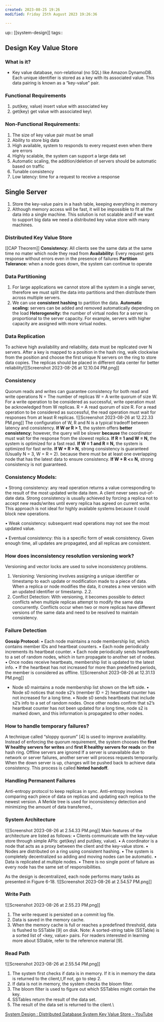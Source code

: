 ```yaml
---
created: 2023-08-25 19:26
modified: Friday 25th August 2023 19:26:36

---
```

up::  [[system-design]]
tags::

## Design Key Value Store

### What is it?
- Key value database, non-relational (no SQL) like Amazon DynamoDB. Each unique identifier is stored as a key with its associated value. This data pairing is known as a “key-value” pair.

### Functional Requirements
1. put(key, value) insert value with associated key
2. get(key) get value with associated key\

### Non-Functional Requirements:
1. The size of key value pair must be small
2. Ability to store big data
3. High available, system to responds to every request even when there are errors
4. Highly scalable, the system can support a large data set
5. Automatic scaling, the addition/deletion of servers should be automatic based on traffic
6. Tunable consistency
7. Low latency: time for a request to receive a response
## Single Server
1. Store the key-value pairs in a hash table, keeping everything in memory
2. Although memory access will be fast, it will be impossible to fit all the data into a single machine. This solution is not scalable and if we want to support big data we need a distributed key value store with many machines.

### Distributed Key Value Store
[[CAP Theorem]]
**Consistency:** All clients see the same data at the same time no mater which node they read from
**Availability:** Every request gets response without errors even in the presence of failures
**Partition Tolerance:** when a node goes down, the system can continue to operate
### Data Partitioning
1. For large applications we cannot store all the system in a single server, therefore we must split the data into partitions and then distribute them across multiple servers.
2. We can use **consistent hashing** to partition the data.
	**Automatic scaling:** servers can be added and removed automatically depending on the load
	**Heterogeneity:** the number of virtual nodes for a server is proportional to the server capacity. For example, servers with higher capacity are assigned with more virtual nodes.

### Data Replication
To achieve high availability and reliability, data must be replicated over N servers.
After a key is mapped to a position in the hash ring, walk clockwise from the position and choose the first unique N servers on the ring to store data copies. The replicas should be placed in different data center for better reliability![[Screenshot 2023-08-26 at 12.10.04 PM.png]]
### Consistency
Quorum reads and writes can guarantee consistency for both read and write operations
N = The number of replicas
W = A write quorum of size W. For a write operation to be considered as successful, write operation must be acknowledged from W replicas.
R = A read quorum of size R. For a read operation to be considered as successful, the read operation must wait for responses from at least R replicas.
![[Screenshot 2023-08-26 at 12.22.33 PM.png]]
The configuration of W, R and N is a typical tradeoff between latency and consistency.
**If W or R > 1,** the system offers **better consistency**; however, the query will be slower **because** the coordinator must wait for the response from the slowest replica.
**If R = 1 and W = N,** the system is optimized for a fast read.
**If W = 1 and R = N,** the system is optimized for fast write.
**If W + R > N,** strong consistency is guaranteed (Usually N = 3, W = R = 2). because there must be at least one overlapping node that has the latest data to ensure consistency.
**If W + R <= N,** strong consistency is not guaranteed.
### Consistency Models:
• Strong consistency: any read operation returns a value corresponding to the result of the most updated write data item. A client never sees out-of-date data.
	Strong consistency is usually achieved by forcing a replica not to accept new reads/writes until every replica has agreed on current write. This approach is not ideal for highly available systems because it could block new operations.

• Weak consistency: subsequent read operations may not see the most updated value.

• Eventual consistency: this is a specific form of weak consistency. Given enough time, all updates are propagated, and all replicas are consistent.
### How does inconsistency resolution versioning work?
Versioning and vector locks are used to solve inconsistency problems.

1. Versioning: Versioning involves assigning a unique identifier or timestamp to each update or modification made to a piece of data. When a replica or node modifies the data, it creates a new version with an updated identifier or timestamp. 2.2.
2. Conflict Detection: With versioning, it becomes possible to detect conflicts when multiple replicas attempt to modify the same data concurrently. Conflicts occur when two or more replicas have different versions of the same data and need to be resolved to maintain consistency.
### Failure Detection
**Gossip Protocol:**
• Each node maintains a node membership list, which contains member IDs and heartbeat counters.
• Each node periodically increments its heartbeat counter.
• Each node periodically sends heartbeats to a set of random nodes, which in turn propagate to another set of nodes.
• Once nodes receive heartbeats, membership list is updated to the latest info.
• If the heartbeat has not increased for more than predefined periods, the member is considered as offline.
![[Screenshot 2023-08-26 at 12.31.13 PM.png]]
- Node s0 maintains a node membership list shown on the left side.
• Node s0 notices that node s2’s (member ID = 2) heartbeat counter has not increased for a long time.
• Node s0 sends heartbeats that include s2’s info to a set of random nodes. Once other nodes confirm that s2’s heartbeat counter has not been updated for a long time, node s2 is marked down, and this information is propagated to other nodes.
### How to handle temporary failures?
A technique called “sloppy quorum” [4] is used to improve availability. Instead of enforcing the quorum requirement, the system chooses the **first W healthy servers for writes** and **first R healthy servers for reads** on the hash ring. Offline servers are ignored
If a server is unavailable due to network or server failures, another server will process requests temporarily. When the down server is up, changes will be pushed back to achieve data consistency. This process is called **hinted handoff.**
### Handling Permanent Failures
Anti-entropy protocol to keep replicas in sync. Anti-entropy involves comparing each piece of data on replicas and updating each replica to the newest version. A Merkle tree is used for inconsistency detection and minimizing the amount of data transferred.,
### System Architecture
![[Screenshot 2023-08-26 at 2.54.33 PM.png]]
Main features of the architecture are listed as follows:
• Clients communicate with the key-value store through simple APIs: get(key) and put(key, value).
• A coordinator is a node that acts as a proxy between the client and the key-value store. • Nodes are distributed on a ring using consistent hashing.
• The system is completely decentralized so adding and moving nodes can be automatic. • Data is replicated at multiple nodes.
• There is no single point of failure as every node has the same set of responsibilities.

As the design is decentralized, each node performs many tasks as presented in Figure 6-18.
![[Screenshot 2023-08-26 at 2.54.57 PM.png]]
### Write Path
![[Screenshot 2023-08-26 at 2.55.23 PM.png]]

1. The write request is persisted on a commit log file.
2. Data is saved in the memory cache.
3. When the memory cache is full or reaches a predefined threshold, data is flushed to SSTable [9] on disk. Note: A sorted-string table (SSTable) is a sorted list of <key, value> pairs. For readers interested in learning more about SStable, refer to the reference material [9].
### Read Path
![[Screenshot 2023-08-26 at 2.55.54 PM.png]]
1. The system first checks if data is in memory. If it is in memory the data is returned to the client,t,If not, go to step 2.
2. If data is not in memory, the system checks the bloom filter.
3. The bloom filter is used to figure out which SSTables might contain the key.
4. SSTables return the result of the data set.
5. The result of the data set is returned to the client.\

[System Design : Distributed Database System Key Value Store - YouTube](https://www.youtube.com/watch?v=rnZmdmlR-2M)
